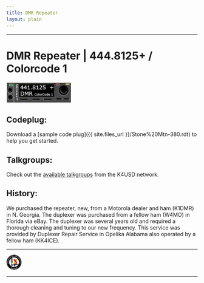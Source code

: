 ```yaml
---
title: DMR Repeater
layout: plain
---
```

---
# DMR Repeater | 444.8125+ / Colorcode 1
<p class="repeater_list">
<img class="repeaters" alt="DMRrepeater" src="assets/images/DMRradio.jpg">
</p>

## Codeplug:
Download a [sample code plug]({{ site.files_url }}/Stone%20Mtn-380.rdt) to help you get started.

## Talkgroups:
Check out the [available talkgroups](talkgroups) from the K4USD network.

## History:
We purchased the repeater, new, from a Motorola dealer and ham (K1DMR) in N. Georgia. The duplexer was purchased from a fellow ham (W4MO) in Florida via eBay. The duplexer was several years old and required a thorough cleaning and tuning to our new frequency. This service was provided by Duplexer Repair Service in Opelika Alabama also operated by a fellow ham (KK4ICE).

---

<p align="left">
  <a href="https://www.sera.org/" title="Southeastern Repeater Association" target="_blank" rel="noopener"><img class="sidebar-image" alt="SERA" src="/assets/images/sera.gif" width="40px" height="auto"></a>
</p>

---
